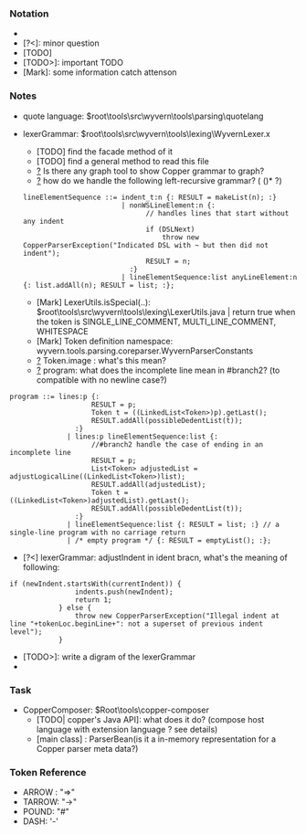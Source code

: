 ### Notation
* [?]: question
* [?<]: minor question
* [TODO]
* [TODO>]: important TODO
* [Mark]: some information catch attenson


### Notes
* quote language: $root\tools\src\wyvern\tools\parsing\quotelang



* lexerGrammar: $root\tools\src\wyvern\tools\lexing\WyvernLexer.x
  * [TODO] find the facade method of it
  * [TODO] find a general method to read this file
  * [?] Is there any graph tool to show Copper grammar to graph?
  * [?] how do we handle the following left-recursive grammar? (<start> (<next>)* ?)
  ```
  lineElementSequence ::= indent_t:n {: RESULT = makeList(n); :}
	                      | nonWSLineElement:n {:
	                            // handles lines that start without any indent
								if (DSLNext)
									throw new CopperParserException("Indicated DSL with ~ but then did not indent");
	                      		RESULT = n;
	                        :}
	                      | lineElementSequence:list anyLineElement:n {: list.addAll(n); RESULT = list; :};
  ```
  * [Mark] LexerUtils.isSpecial(..): $root\tools\src\wyvern\tools\lexing\LexerUtils.java  | return true when the token is SINGLE_LINE_COMMENT, MULTI_LINE_COMMENT, WHITESPACE
  * [Mark] Token definition namespace: wyvern.tools.parsing.coreparser.WyvernParserConstants
  * [?] Token.image : what's this mean?
  * [?] program: what does the incomplete line mean in #branch2? (to compatible with no newline case?)
```
program ::= lines:p {:
	             	RESULT = p;
	             	Token t = ((LinkedList<Token>)p).getLast();
	             	RESULT.addAll(possibleDedentList(t));
	           	:}
	          | lines:p lineElementSequence:list {:
	          		//#branch2 handle the case of ending in an incomplete line
	          		RESULT = p;
	          		List<Token> adjustedList = adjustLogicalLine((LinkedList<Token>)list);
	          		RESULT.addAll(adjustedList);
	             	Token t = ((LinkedList<Token>)adjustedList).getLast();
	          		RESULT.addAll(possibleDedentList(t));
	          	:}
	          | lineElementSequence:list {: RESULT = list; :} // a single-line program with no carriage return
	          | /* empty program */ {: RESULT = emptyList(); :};
```
  * [?<] lexerGrammar: adjustIndent in ident bracn, what's the meaning of following:
```
if (newIndent.startsWith(currentIndent)) {
				indents.push(newIndent);
				return 1;
			} else {
				throw new CopperParserException("Illegal indent at line "+tokenLoc.beginLine+": not a superset of previous indent level");
			}
```
  * [TODO>]: write a digram of the lexerGrammar
  * 
  
### Task
* CopperComposer: $Root\tools\copper-composer
  * [TODO| copper's Java API]: what does it do? (compose host language with extension language ? see details)
  * [main class] : ParserBean(is it a in-memory representation for a Copper parser meta data?)

### Token Reference
* ARROW : "=>"
* TARROW: "->"
* POUND: "#"
* DASH: '-'
